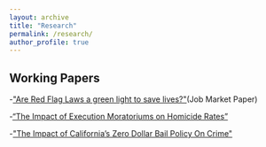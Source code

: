 ```yaml
---
layout: archive
title: "Research"
permalink: /research/
author_profile: true
---
```


## Working Papers
-["Are Red Flag Laws a green light to save lives?"](https://papers.ssrn.com/sol3/papers.cfm?abstract_id=4167250)(Job Market Paper)

-[“The Impact of Execution Moratoriums on Homicide Rates”](/files/The_Impact_of_Execution_Moratoriums_on_Homicide_Rates.pdf)

-["The Impact of California’s Zero Dollar Bail Policy On Crime"](https://papers.ssrn.com/sol3/papers.cfm?abstract_id=4559338)
